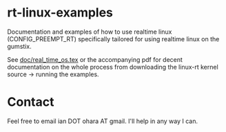 rt-linux-examples
=================

Documentation and examples of how to use realtime linux (CONFIG_PREEMPT_RT) specifically tailored for using realtime linux on the gumstix.

See [doc/real_time_os.tex](doc/real_time_os.tex) or the accompanying pdf for decent documentation on
the whole process from downloading the linux-rt kernel source -> running the examples.

Contact
=======
Feel free to email ian DOT ohara AT gmail.  I'll help in any way I can.
